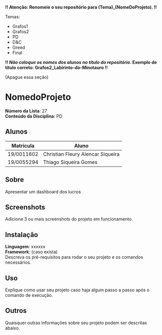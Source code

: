 **!! Atenção: Renomeie o seu repositório para (Tema)_(NomeDoProjeto). !!** 

Temas:
 - Grafos1
 - Grafos2
 - PD
 - D&C
 - Greed
 - Final 
 
 **!! *Não coloque os nomes dos alunos no título do repositório*. Exemplo de título correto: Grafos2_Labirinto-do-Minotauro !!**
 
 (Apague essa seção)

# NomedoProjeto

**Número da Lista**: 27<br>
**Conteúdo da Disciplina**: PD<br>

## Alunos
|Matrícula | Aluno |
| -- | -- |
| 19/0011602  |  Christian Fleury Alencar Siqueira  |
| 19/0055294  |  Thiago Siqueira Gomes |

## Sobre 
Apresentar um dashboard dos lucros

## Screenshots
Adicione 3 ou mais screenshots do projeto em funcionamento.

## Instalação 
**Linguagem**: xxxxxx<br>
**Framework**: (caso exista)<br>
Descreva os pré-requisitos para rodar o seu projeto e os comandos necessários.

## Uso 
Explique como usar seu projeto caso haja algum passo a passo após o comando de execução.

## Outros 
Quaisquer outras informações sobre seu projeto podem ser descritas abaixo.




